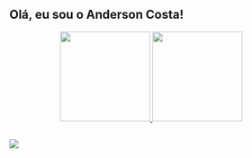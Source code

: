 ## Olá, eu sou o Anderson Costa!
<div align="center">
  <a href="https://github.com/aandersoncp">
  <img height="160em" src="https://github-readme-stats.vercel.app/api?username=aandersoncp&show_icons=true&theme=dark&include_all_commits=true&count_private=true"/>
  <img height="160em" src="https://github-readme-stats.vercel.app/api/top-langs/?username=aandersoncp&layout=compact&langs_count=7&theme=dark"/> 
</div>
  
  ##
 
<div> 

  <a href="https://www.linkedin.com/in/anderson-cp/" target="_blank"><img src="https://img.shields.io/badge/-LinkedIn-%230077B5?style=for-the-badge&logo=linkedin&logoColor=white" target="_blank"></a> 
 
</div>
